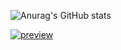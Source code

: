 ![Anurag's GitHub stats](https://github-readme-stats.vercel.app/api?username=kriscarilloxyz&show_icons=true&theme=cobalt)

[![preview](http://media.rhizome.org/blog/8121/ascii.gif)](https://github.com/kriscarilloxyz)

